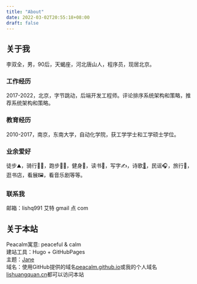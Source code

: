 ```yaml
---
title: "About"
date: 2022-03-02T20:55:18+08:00
draft: false
---
```


## 关于我
李双全，男，90后，天蝎座，河北唐山人，程序员，现居北京。  

### 工作经历
2017-2022，北京，字节跳动，后端开发工程师。评论排序系统架构和策略，推荐系统架构和策略。

### 教育经历
2010-2017，南京，东南大学，自动化学院，获工学学士和工学硕士学位。

### 业余爱好
徒步⛰，骑行🚴‍♂️，跑步🏃🏻，健身💪，读书📖，写字✍️，诗歌[📓](https://muyesq.cn)，民谣🎧，旅行🌴，逛书店，看展🖼，看音乐剧等等。

### 联系我
邮箱：lishq991 艾特 gmail 点 com

## 关于本站
Peacalm寓意: peaceful & calm  
建站工具：Hugo + GitHubPages  
主题：[Jane](https://github.com/xianmin/hugo-theme-jane)  
域名：使用GitHub提供的域名[peacalm.github.io](https://peacalm.github.io)或我的个人域名[lishuangquan.cn](https://lishuangquan.cn)都可以访问本站
